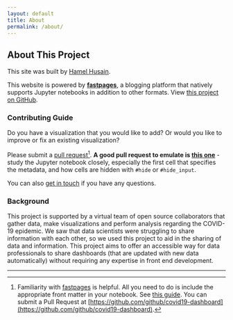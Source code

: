 ```yaml
---
layout: default
title: About
permalink: /about/
---
```


## About This Project

This site was built by [Hamel Husain](https://twitter.com/HamelHusain).  

This website is powered by **[fastpages](https://github.com/fastai/fastpages)**, a blogging platform that natively supports Jupyter notebooks in addition to other formats.  View [this project on GitHub](https://github.com/github/covid19-dashboard).

### Contributing Guide

Do you have a visualization that you would like to add?  Or would you like to improve or fix an existing visualization?  

Please submit a [pull request](https://github.com/github/covid19-dashboard)[^1].  **A good pull request to emulate is [this one](https://github.com/github/covid19-dashboard/pull/33)** - study the Jupyter notebook closely, especially the first cell that specifies the metadata, and how cells are hidden with `#hide` or `#hide_input`.  

You can also [get in touch](https://twitter.com/HamelHusain) if you have any questions.

### Background

This project is supported by a virtual team of open source collaborators that gather data, make visualizations and perform analysis regarding the COVID-19 epidemic. We saw that data scientists were struggling to share information with each other, so we used this project to aid in the sharing of data and information.  This project aims to offer an accessible way for data professionals to share dashboards (that are updated with new data automatically) without requiring any expertise in front end development.

---

[^1]: Familiarity with [fastpages](https://github.com/fastai/fastpages) is helpful.  All you need to do is include the appropriate front matter in your notebook.  See [this guide](https://github.com/fastai/fastpages#customizing-blog-posts-with-front-matter). You can submit a Pull Request at [https://github.com/github/covid19-dashboard](https://github.com/github/covid19-dashboard).

